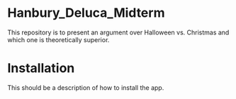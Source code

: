 # Hanbury_Deluca_Midterm
This repository is to present an argument over Halloween vs. Christmas and which one is theoretically superior. 

# Installation
This should be a description of how to install the app.